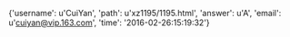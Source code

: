 {'username': u'CuiYan', 'path': u'xz1195/1195.html', 'answer': u'A', 'email': u'cuiyan@vip.163.com', 'time': '2016-02-26:15:19:32'}